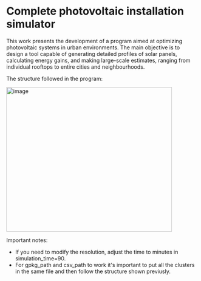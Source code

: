# Complete photovoltaic installation simulator
This work presents the development of a program aimed at optimizing photovoltaic systems in urban environments. The main objective is to design a tool capable of generating detailed profiles of solar panels, calculating energy gains, and making large-scale estimates, ranging from individual rooftops to entire cities and neighbourhoods.


The structure followed in the program:


<img width="436" height="380" alt="image" src="https://github.com/user-attachments/assets/e0e20a01-4a63-4c78-b9c9-4d3b7b8d44e0" />


Important notes:
- If you need to modify the resolution, adjust the time to minutes in simulation_time=90.
- For gpkg_path and csv_path to work it's important to put all the clusters in the same file and then follow the            structure shown previusly.


